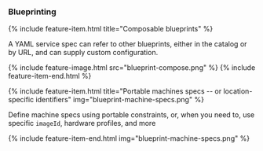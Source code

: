 
### Blueprinting


{% include feature-item.html title="Composable blueprints" %}

A YAML service spec can refer to other blueprints,
either in the catalog or by URL,
and can supply custom configuration.

{% include feature-image.html src="blueprint-compose.png" %}
{% include feature-item-end.html %}



{% include feature-item.html title="Portable machines specs -- or location-specific identifiers" img="blueprint-machine-specs.png" %}

<p>
Define machine specs using portable constraints,
or, when you need to, use specific <code>imageId</code>, hardware profiles, and more
</p>

{% include feature-item-end.html img="blueprint-machine-specs.png" %}

